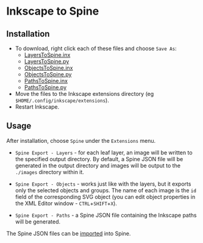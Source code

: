 # Inkscape to Spine

## Installation

* To download, right click each of these files and choose `Save As`:
  * [LayersToSpine.inx](https://github.com/EsotericSoftware/spine-scripts/raw/master/inkscape/LayersToSpine.inx)
  * [LayersToSpine.py](https://github.com/EsotericSoftware/spine-scripts/raw/master/inkscape/LayersToSpine.py)
  - [ObjectsToSpine.inx](https://github.com/EsotericSoftware/spine-scripts/raw/master/inkscape/ObjectsToSpine.inx)
  * [ObjectsToSpine.py](https://github.com/EsotericSoftware/spine-scripts/raw/master/inkscape/ObjectsToSpine.py)
  * [PathsToSpine.inx](https://github.com/EsotericSoftware/spine-scripts/raw/master/inkscape/PathsToSpine.inx)
  * [PathsToSpine.py](https://github.com/EsotericSoftware/spine-scripts/raw/master/inkscape/PathsToSpine.py)
* Move the files to the Inkscape extensions directory (eg `$HOME/.config/inkscape/extensions`).
* Restart Inkscape.

## Usage

After installation, choose `Spine` under the `Extensions` menu.

- `Spine Export - Layers` - for each leaf layer, an image will be written to the specified output directory. By default, a Spine JSON file will be generated in the output directory and images will be output to the `./images` directory within it.

- `Spine Export - Objects` - works just like with the layers, but it exports only the selected objects and groups. The name of each image is the `id` field of the corresponding SVG object (you can edit object properties in the XML Editor window - `CTRL`+`SHIFT`+`X`).

- `Spine Export - Paths` - a Spine JSON file containing the Inkscape paths will be generated.

The Spine JSON files can be [imported](http://esotericsoftware.com/spine-import) into Spine.
